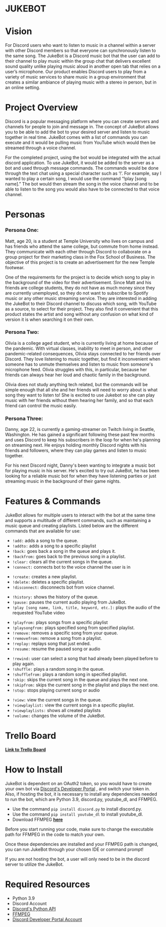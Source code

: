 # JUKEBOT

# Vision
For Discord users who want to listen to music in a channel within a server with other Discord members so that everyone can synchronously listen to the same song. The JukeBot is a Discord music bot that the user can add to their channel to play music within the group chat that delivers excellent sound quality unlike playing music aloud in another open tab that relies on a user’s microphone. Our product enables Discord users to play from a variety of music services to share music in a group environment that creates a similar ambiance of playing music with a stereo in person, but in an online setting.

# Project Overview
Discord is a popular messaging platform where you can create servers and channels for people to join and message in. The concept of JukeBot allows you to be able to add the bot to your desired server and listen to music together in real time. JukeBot comes with a list of commands you can execute and it would be pulling music from YouTube which would then be streamed through a voice channel. 

For the completed project, using the bot would be integrated with the actual discord application. To use JukeBot, it would be added to the server as a bot and used through message commands. The commands would be done through the text chat using a special character such as ‘!’. For example, say I wanted to play a certain song, I would use the command “!play [song name].” The bot would then stream the song in the voice channel and to be able to listen to the song you would also have to be connected to that voice channel.

# Personas
### **Persona One:**

Matt, age 20, is a student at Temple University who lives on campus and has friends who attend the same college, but commute from home instead. They communicate with each other through Discord to collaborate on a group project for their marketing class in the Fox School of Business. The objective of this project is to create an advertisement for the new Temple footwear.

One of the requirements for the project is to decide which song to play in the background of the video for their advertisement. Since Matt and his friends are college students, they do not have as much money since they are currently unemployed, so they do not want to subscribe to Spotify music or any other music streaming service. They are interested in adding the JukeBot to their Discord channel to discuss which song, with YouTube as a source, to select for their project. They also find it convenient that this product states the artist and song without any confusion on what kind of version it is when searching it on their own.

### **Persona Two:**

Olivia is a college aged student, who is currently living at home because of the pandemic. With virtual classes, inability to meet in person, and other pandemic-related consequences, Olivia stays connected to her friends over Discord. They love listening to music together, but find it inconvenient when someone has to unmute themselves and listen to music from someone's microphone feed. Olivia struggles with this, in particular, because her friends can always hear her loud and chaotic family in the background. 

Olivia does not study anything tech related, but the commands will be simple enough that all she and her friends will need to worry about is what song they want to listen to! She is excited to use Jukebot so she can play music with her friends without them hearing her family, and so that each friend can control the music easily. 

### **Persona Three:**

Danny, age 22, is currently a gaming-streamer on Twitch living in Seattle, Washington. He has gained a significant following these past few months and uses Discord to keep his subscribers in the loop for when he's planning on streaming next. He enjoys holding monthly Discord nights with his friends and followers, where they can play games and listen to music together. 

For his next Discord night, Danny's been wanting to integrate a music bot for playing music in his server. He's excited to try out JukeBot, he has been looking for a reliable music bot for when they have listening parties or just streaming music in the background of their game nights. 

# Features & Commands
JukeBot allows for multiple users to interact with the bot at the same time and supports 
a multitude of different commands, such as maintaining a music queue and creating playlists.
Listed below are the different commands that are available for use:
- `!add:` adds a song to the queue.
- `!addto:` adds a song to a specific playlist
- `!back:` goes back a song in the queue and plays it.
- `!backfrom:` goes back to the previous song in a playlist.
- `!clear:` clears all the current songs in the queue.
- `!connect:` connects bot to the voice channel the user is in <p>
- `!create:` creates a new playlist.
- `!delete:`  deletes a specific playlist.
- `!disconnect:` disconnects bot from voice channel. <p>
- `!history:` shows the history of the queue.
- `!pause:` pauses the current audio playing from JukeBot.
- `!play [song name, link, title, keyword, etc.]:` plays the audio of the requested YouTube video<p><p>
- `!playfrom:` plays songs from a specific playlist
- `!playsongfrom:` plays specified song from specified playlist.
- `!remove:` removes a specific song from your queue.
- `!removefrom:` remove a song from a playlist.
- `!replay:` replays song that just ended.  
- `!resume:` resume the paused song or audio<p>
- `!rewind:` user can select a song that had already been played before to play again.
- `!shuffle:` plays a random song in the queue. 
- `!shufflefrom:` plays a random song in specified playlist.
- `!skip:` skips the current song in the queue and plays the next one.
- `!skipfrom:` skips the current song in the playlist and plays the next one.
- `!stop:` stops playing current song or audio<p>
- `!view:` view the current songs in the queue.
- `!viewplaylist:` view the current songs in a specific playlist.
- `!viewplaylists:` shows all created playlists
- `!volume:` changes the volume of the JukeBot.

# Trello Board
**[Link to Trello Board](https://trello.com/b/5LfhTkWk/jukebot)**

# How to Install
JukeBot is dependent on an OAuth2 token, so you would have to create your own
bot via [Discord's Developer Portal](https://discord.com/developers/docs/intro)
, and switch your token in. Also,
if hosting the bot, it is necessary to install any dependencies needed to run 
the bot, which are Python 3.9, discord.py, youtube_dl, and FFMPEG.
- Use the command `pip install discord.py` to install discord.py.
- Use the command `pip install youtube_dl` to install youtube_dl. 
- Download FFMPEG **[here](https://www.ffmpeg.org/)**

Before you start running your code, make sure to change 
  the executable path for FFMPEG in the code to match your own. 

Once these dependencies are installed and your FFMPEG path is changed, you
can run JukeBot through your chosen IDE or
command prompt!

If you are not hosting the bot, a user will only need to be in the discord server 
to utilize the JukeBot.

# Required Resources
- Python 3.9
- Discord Account
- [Discord's Python API](https://discordpy.readthedocs.io/en/latest/)
- [FFMPEG](https://www.ffmpeg.org/)
- [Discord Developer Portal Account](https://discord.com/developers/docs/intro)
